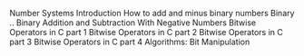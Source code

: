 Number Systems Introduction
How to add and minus binary numbers
Binary ..
Binary Addition and Subtraction With Negative Numbers
Bitwise Operators in C part 1
Bitwise Operators in C part 2
Bitwise Operators in C part 3
Bitwise Operators in C part 4
Algorithms: Bit Manipulation
